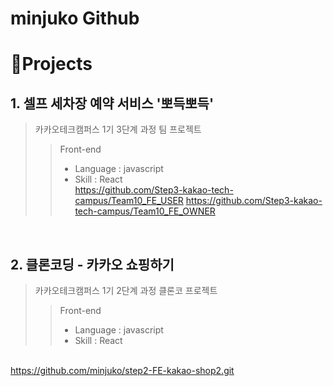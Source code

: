 # minjuko Github

# 📝Projects

## 1.  셀프 세차장 예약 서비스 '뽀득뽀득'

> 카카오테크캠퍼스 1기 3단계 과정 팀 프로젝트 
>> Front-end
>> - Language : javascript
>> - Skill : React
<br /> https://github.com/Step3-kakao-tech-campus/Team10_FE_USER
https://github.com/Step3-kakao-tech-campus/Team10_FE_OWNER
<br />

## 2. 클론코딩 - 카카오 쇼핑하기
> 카카오테크캠퍼스 1기 2단계 과정 클론코 프로젝트 
>> Front-end
>> - Language : javascript
>> - Skill : React

<br /> https://github.com/minjuko/step2-FE-kakao-shop2.git
